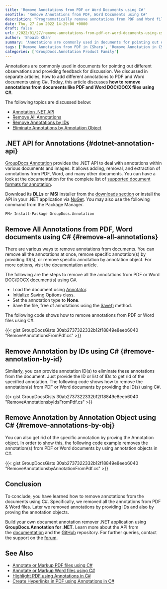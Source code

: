 ```yaml
---
title: 'Remove Annotations from PDF or Word Documents using C#'
seoTitle: "Remove Annotations from PDF, Word Documents using C#"
description: "Programmatically remove annotations from PDF and Word files using C#. Remove all annotations, remove by providing IDs, annotation types using .NET API."
date: Thu, 27 Jan 2022 14:29:00 +0000
draft: false
url: /2022/01/27/remove-annotations-from-pdf-or-word-documents-using-csharp/
author: 'Shoaib Khan'
summary: 'Annotations are commonly used in documents for pointing out different observations and providing feedbacks for discussion. We discussed in a separate articles, [how to add different annotations to PDF](https://blog.groupdocs.com/2022/01/25/annotate-pdf-files-using-csharp) and [Word documents](https://blog.groupdocs.com/2021/06/23/annotate-word-documents-using-csharp/) using C#. Today, this article discuss **how to remove annotations from documents like PDF and Word DOC/DOCX files using C#**.'
tags: ['Remove Annotation from PDF in CSharp', 'Remove Annotation in CSharp', 'Remove Annotations', 'Remove Annotations from Word in C#']
categories: ['GroupDocs.Annotation Product Family']
---
```


Annotations are commonly used in documents for pointing out different observations and providing feedback for discussion. We discussed in separate articles, how to add different annotations to PDF and Word documents using C#. Today, this article discusses **how to remove annotations from documents like PDF and Word DOC/DOCX files using C#**.

The following topics are discussed below:

*   [Annotation .NET API](#dotnet-annotation-api)
*   [Remove All Annotations](#remove-all-annotations)
*   [Remove Annotations by IDs](#remove-annotation-by-id)
*   [Eliminate Annotations by Annotation Object](#remove-annotations-by-obj)

## .NET API for Annotations {#dotnet-annotation-api}

[GroupDocs.Annotation](https://products.groupdocs.com/annotation/) provides the .NET API to deal with annotations within various documents and images. It allows adding, removal, and extraction of annotations from PDF, Word, and many other documents. You can have a look at the documentation for the complete list of [supported document formats for annotation](https://docs.groupdocs.com/annotation/net/supported-document-formats/).

Download its **DLLs** or **MSI** installer from the [downloads section](https://downloads.groupdocs.com/annotation) or install the API in your .NET application via [NuGet](https://www.nuget.org/packages/groupdocs.annotation). You may also use the following command from the Package Manager.

```
PM> Install-Package GroupDocs.Annotation
```

## Remove All Annotations from PDF, Word documents using C# {#remove-all-annotations}

There are various ways to remove annotations from documents. You can remove all the annotations at once, remove specific annotation(s) by providing ID(s), or remove specific annotation by annotation object. For more options, visit the [documentation](https://docs.groupdocs.com/annotation/net/remove-annotation-from-document/) article.

The following are the steps to remove all the annotations from PDF or Word DOC/DOCX document(s) using C#.

*   Load the document using [Annotator](https://apireference.groupdocs.com/annotation/net/groupdocs.annotation/annotator).
*   Initialize [Saving Options](https://apireference.groupdocs.com/annotation/net/groupdocs.annotation.options/saveoptions) class.
*   Set the annotation type to **None**.
*   Save the file, free of annotations using the [Save()](https://apireference.groupdocs.com/annotation/net/groupdocs.annotation/annotator/methods/save/index) method.

The following code shows how to remove annotations from PDF or Word files using C#.

{{< gist GroupDocsGists 30ab2737322332b12f18849e8eeb6040 "RemoveAnnotationsFromPdf.cs" >}}

## Remove Annotation by IDs using C# {#remove-annotation-by-id}

Similarly, you can provide annotation ID(s) to eliminate these annotations from the document. Just provide the ID or list of IDs to get rid of the specified annotation. The following code shows how to remove the annotation(s) from PDF or Word documents by providing the ID(s) using C#.

{{< gist GroupDocsGists 30ab2737322332b12f18849e8eeb6040 "RemoveAnnotationsbyIdsFromPdf.cs" >}}

## Remove Annotation by Annotation Object using C# {#remove-annotations-by-obj}

You can also get rid of the specific annotation by proving the Annotation object. In order to show this, the following code example removes the annotation(s) from PDF or Word documents by using annotation objects in C#.

{{< gist GroupDocsGists 30ab2737322332b12f18849e8eeb6040 "RemoveAnnotationsbyAnnotationFromPdf.cs" >}}

## Conclusion

To conclude, you have learned how to remove annotations from the documents using C#. Specifically, we removed all the annotations from PDF & Word files. Later we removed annotations by providing IDs and also by proving the annotation objects.

Build your own document annotation remover .NET application using **GroupDocs.Annotation for .NET**. Learn more about the API from the [documentation](https://docs.groupdocs.com/annotation/net/) and the [GitHub](https://github.com/groupdocs-annotation) repository. For further queries, contact the support on the [forum](https://forum.groupdocs.com/).

## See Also

*   [Annotate or Markup PDF files using C#](https://blog.groupdocs.com/2022/01/25/annotate-pdf-files-using-csharp/)
*   [Annotate or Markup Word files using C#](https://blog.groupdocs.com/2021/06/23/annotate-word-documents-using-csharp/)
*   [Highlight PDF using Annotations in C#](https://blog.groupdocs.com/2021/10/12/highlight-pdf-with-annotations-using-csharp/)
*   [Create Hyperlinks in PDF using Annotations in C#](https://blog.groupdocs.com/2021/10/16/create-hyperlinks-in-pdf-using-annotations-in-csharp/)





